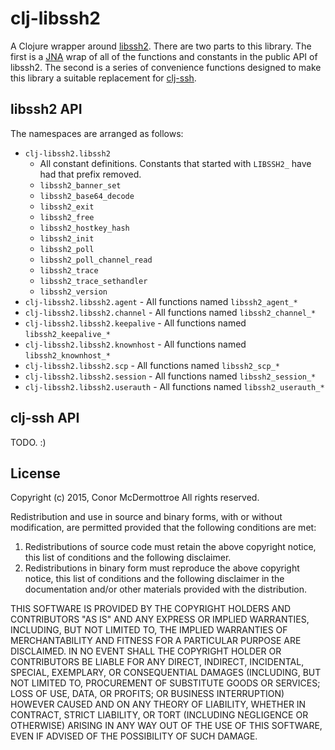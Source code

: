 # clj-libssh2

A Clojure wrapper around [libssh2](http://www.libssh2.org/). There are two
parts to this library. The first is a 
[JNA](https://github.com/Chouser/clojure-jna) wrap of all of the functions and
constants in the public API of libssh2. The second is a series of convenience
functions designed to make this library a suitable replacement for
[clj-ssh](https://github.com/hugoduncan/clj-ssh).

## libssh2 API

The namespaces are arranged as follows:

- `clj-libssh2.libssh2`
  - All constant definitions. Constants that started with `LIBSSH2_` have had
    that prefix removed.
  - `libssh2_banner_set`
  - `libssh2_base64_decode`
  - `libssh2_exit`
  - `libssh2_free`
  - `libssh2_hostkey_hash`
  - `libssh2_init`
  - `libssh2_poll`
  - `libssh2_poll_channel_read`
  - `libssh2_trace`
  - `libssh2_trace_sethandler`
  - `libssh2_version`
- `clj-libssh2.libssh2.agent` - All functions named `libssh2_agent_*`
- `clj-libssh2.libssh2.channel` - All functions named `libssh2_channel_*`
- `clj-libssh2.libssh2.keepalive` - All functions named `libssh2_keepalive_*`
- `clj-libssh2.libssh2.knownhost` - All functions named `libssh2_knownhost_*`
- `clj-libssh2.libssh2.scp` - All functions named `libssh2_scp_*`
- `clj-libssh2.libssh2.session` - All functions named `libssh2_session_*`
- `clj-libssh2.libssh2.userauth` - All functions named `libssh2_userauth_*`

## clj-ssh API

TODO. :)

## License

Copyright (c) 2015, Conor McDermottroe
All rights reserved.

Redistribution and use in source and binary forms, with or without
modification, are permitted provided that the following conditions are met:

1. Redistributions of source code must retain the above copyright notice, this
   list of conditions and the following disclaimer.
2. Redistributions in binary form must reproduce the above copyright notice,
   this list of conditions and the following disclaimer in the documentation
   and/or other materials provided with the distribution.

THIS SOFTWARE IS PROVIDED BY THE COPYRIGHT HOLDERS AND CONTRIBUTORS "AS IS" AND
ANY EXPRESS OR IMPLIED WARRANTIES, INCLUDING, BUT NOT LIMITED TO, THE IMPLIED
WARRANTIES OF MERCHANTABILITY AND FITNESS FOR A PARTICULAR PURPOSE ARE
DISCLAIMED. IN NO EVENT SHALL THE COPYRIGHT HOLDER OR CONTRIBUTORS BE LIABLE
FOR ANY DIRECT, INDIRECT, INCIDENTAL, SPECIAL, EXEMPLARY, OR CONSEQUENTIAL
DAMAGES (INCLUDING, BUT NOT LIMITED TO, PROCUREMENT OF SUBSTITUTE GOODS OR
SERVICES; LOSS OF USE, DATA, OR PROFITS; OR BUSINESS INTERRUPTION) HOWEVER
CAUSED AND ON ANY THEORY OF LIABILITY, WHETHER IN CONTRACT, STRICT LIABILITY,
OR TORT (INCLUDING NEGLIGENCE OR OTHERWISE) ARISING IN ANY WAY OUT OF THE USE
OF THIS SOFTWARE, EVEN IF ADVISED OF THE POSSIBILITY OF SUCH DAMAGE.
